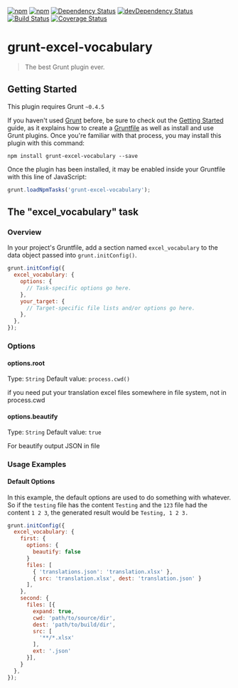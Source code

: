 [![npm](http://img.shields.io/npm/v/grunt-excel-vocabulary.svg?style=flat-square)](https://www.npmjs.com/package/grunt-excel-vocabulary)
[![npm](http://img.shields.io/npm/l/grunt-excel-vocabulary.svg?style=flat-square)](http://opensource.org/licenses/MIT)
[![Dependency Status](https://david-dm.org/aliaksandr-pasynkau/grunt-excel-vocabulary.svg?style=flat-square)](https://david-dm.org/aliaksandr-pasynkau/grunt-excel-vocabulary)
[![devDependency Status](https://david-dm.org/aliaksandr-pasynkau/grunt-excel-vocabulary/dev-status.svg?style=flat-square)](https://david-dm.org/aliaksandr-pasynkau/grunt-excel-vocabulary#info=devDependencies)
[![Build Status](https://travis-ci.org/aliaksandr-pasynkau/grunt-excel-vocabulary.svg?branch=master&style=flat-square)](https://travis-ci.org/aliaksandr-pasynkau/grunt-excel-vocabulary)
[![Coverage Status](https://img.shields.io/coveralls/aliaksandr-pasynkau/grunt-excel-vocabulary.svg?style=flat-square)](https://coveralls.io/r/aliaksandr-pasynkau/grunt-excel-vocabulary?branch=master)

# grunt-excel-vocabulary

> The best Grunt plugin ever.

## Getting Started
This plugin requires Grunt `~0.4.5`

If you haven't used [Grunt](http://gruntjs.com/) before, be sure to check out the [Getting Started](http://gruntjs.com/getting-started) guide, as it explains how to create a [Gruntfile](http://gruntjs.com/sample-gruntfile) as well as install and use Grunt plugins. Once you're familiar with that process, you may install this plugin with this command:

```shell
npm install grunt-excel-vocabulary --save
```

Once the plugin has been installed, it may be enabled inside your Gruntfile with this line of JavaScript:

```js
grunt.loadNpmTasks('grunt-excel-vocabulary');
```

## The "excel_vocabulary" task

### Overview
In your project's Gruntfile, add a section named `excel_vocabulary` to the data object passed into `grunt.initConfig()`.

```js
grunt.initConfig({
  excel_vocabulary: {
    options: {
      // Task-specific options go here.
    },
    your_target: {
      // Target-specific file lists and/or options go here.
    },
  },
});
```

### Options

#### options.root
Type: `String`
Default value: `process.cwd()`

if you need put your translation excel files somewhere in file system, not in process.cwd

#### options.beautify
Type: `String`
Default value: `true`

For beautify output JSON in file

### Usage Examples

#### Default Options
In this example, the default options are used to do something with whatever. So if the `testing` file has the content `Testing` and the `123` file had the content `1 2 3`, the generated result would be `Testing, 1 2 3.`

```js
grunt.initConfig({
  excel_vocabulary: {
    first: {
      options: {
        beautify: false
      }
      files: [
        { 'translations.json': 'translation.xlsx' },
        { src: 'translation.xlsx', dest: 'translation.json' }
      ],
    },
    second: {
      files: [{
        expand: true,
        cwd: 'path/to/source/dir',
        dest: 'path/to/build/dir',
        src: [
          '**/*.xlsx'
        ],
        ext: '.json'
      }],
    }
  },
});
```
